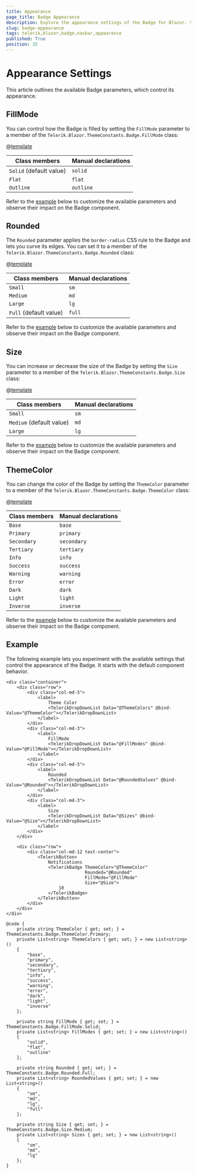 ```yaml
---
title: Appearance
page_title: Badge Appearance
description: Explore the appearance settings of the Badge for Blazor. See the available options that allow you to fully customize the look of the Badge component. 
slug: badge-appearance
tags: telerik,blazor,badge,navbar,appearance
published: True
position: 35
---
```


# Appearance Settings

This article outlines the available Badge parameters, which control its appearance.

## FillMode

You can control how the Badge is filled by setting the `FillMode` parameter to a member of the `Telerik.Blazor.ThemeConstants.Badge.FillMode` class:

@[template](/_contentTemplates/common/parameters-table-styles.md#table-layout)

| Class members | Manual declarations |
|---------------|--------|
| `Solid` (default value) | `solid`   |
| `Flat` | `flat`|
| `Outline` | `outline`|

Refer to the [example](#example) below to customize the available parameters and observe their impact on the Badge component.

## Rounded

The `Rounded` parameter applies the `border-radius` CSS rule to the Badge and lets you curve its edges. You can set it to a member of the `Telerik.Blazor.ThemeConstants.Badge.Rounded` class:

@[template](/_contentTemplates/common/parameters-table-styles.md#table-layout)

| Class members | Manual declarations |
|---------------|--------|
| `Small` | `sm`   |
| `Medium` | `md`|
| `Large` | `lg`|
| `Full` (default value) | `full`|

Refer to the [example](#example) below to customize the available parameters and observe their impact on the Badge component.

## Size

You can increase or decrease the size of the Badge by setting the `Size` parameter to a member of the `Telerik.Blazor.ThemeConstants.Badge.Size` class:

@[template](/_contentTemplates/common/parameters-table-styles.md#table-layout)

| Class members | Manual declarations |
|---------------|--------|
| `Small` | `sm`   |
| `Medium` (default value) | `md`|
| `Large` | `lg`|

Refer to the [example](#example) below to customize the available parameters and observe their impact on the Badge component.

## ThemeColor

You can change the color of the Badge by setting the `ThemeColor` parameter to a member of the `Telerik.Blazor.ThemeConstants.Badge.ThemeColor` class:

@[template](/_contentTemplates/common/parameters-table-styles.md#table-layout)

| Class members | Manual declarations |
|---------------|--------|
| `Base` | `base`   |
| `Primary` | `primary`|
| `Secondary` | `secondary`|
| `Tertiary` | `tertiary`|
| `Info` | `info`   |
| `Success` | `success`|
| `Warning` | `warning`|
| `Error` | `error`  |
| `Dark` | `dark`   |
| `Light` | `light`  |
| `Inverse` | `inverse`|

Refer to the [example](#example) below to customize the available parameters and observe their impact on the Badge component.

## Example

The following example lets you experiment with the available settings that control the appearance of the Badge. It starts with the default component behavior.

````CSHTML
<div class="container">
    <div class="row">
        <div class="col-md-3">
            <label>
                Theme Color
                <TelerikDropDownList Data="@ThemeColors" @bind-Value="@ThemeColor"></TelerikDropDownList>
            </label>
        </div>
        <div class="col-md-3">
            <label>
                FillMode
                <TelerikDropDownList Data="@FillModes" @bind-Value="@FillMode"></TelerikDropDownList>
            </label>
        </div>
        <div class="col-md-3">
            <label>
                Rounded
                <TelerikDropDownList Data="@RoundedValues" @bind-Value="@Rounded"></TelerikDropDownList>
            </label>
        </div>
        <div class="col-md-3">
            <label>
                Size
                <TelerikDropDownList Data="@Sizes" @bind-Value="@Size"></TelerikDropDownList>
            </label>
        </div>
    </div>

    <div class="row">
        <div class="col-md-12 text-center">
            <TelerikButton>
                Notifications
                <TelerikBadge ThemeColor="@ThemeColor"
                              Rounded="@Rounded"
                              FillMode="@FillMode"
                              Size="@Size">
                    10
                </TelerikBadge>
            </TelerikButton>
        </div>
    </div>
</div>

@code {
    private string ThemeColor { get; set; } = ThemeConstants.Badge.ThemeColor.Primary;
    private List<string> ThemeColors { get; set; } = new List<string>()
    {
        "base",
        "primary",
        "secondary",
        "tertiary",
        "info",
        "success",
        "warning",
        "error",
        "dark",
        "light",
        "inverse"
    };

    private string FillMode { get; set; } = ThemeConstants.Badge.FillMode.Solid;
    private List<string> FillModes { get; set; } = new List<string>()
    {
        "solid",
        "flat",
        "outline"
    };

    private string Rounded { get; set; } = ThemeConstants.Badge.Rounded.Full;
    private List<string> RoundedValues { get; set; } = new List<string>()
    {
        "sm",
        "md",
        "lg",
        "full"
    };

    private string Size { get; set; } = ThemeConstants.Badge.Size.Medium;
    private List<string> Sizes { get; set; } = new List<string>()
    {
        "sm",
        "md",
        "lg"
    };
}
````